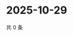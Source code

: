 # 2025-10-29

共 0 条

<!-- BEGIN ZHIHUQUESTIONS -->
<!-- 最后更新时间 Wed Oct 29 2025 11:42:51 GMT+0800 (China Standard Time) -->

<!-- END ZHIHUQUESTIONS -->
